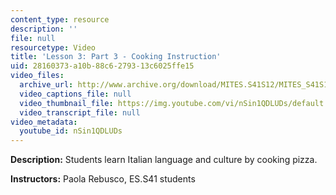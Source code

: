 ```yaml
---
content_type: resource
description: ''
file: null
resourcetype: Video
title: 'Lesson 3: Part 3 - Cooking Instruction'
uid: 28160373-a10b-88c6-2793-13c6025ffe15
video_files:
  archive_url: http://www.archive.org/download/MITES.S41S12/MITES_S41S12_Lesson3_Part3_300k.mp4
  video_captions_file: null
  video_thumbnail_file: https://img.youtube.com/vi/nSin1QDLUDs/default.jpg
  video_transcript_file: null
video_metadata:
  youtube_id: nSin1QDLUDs
---
```


**Description:** Students learn Italian language and culture by cooking pizza.

**Instructors:** Paola Rebusco, ES.S41 students